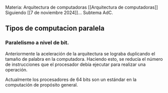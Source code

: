 Materia: Arquitectura de computadoras [[Arquitectura de computadoras]]
Siguiendo [[7 de noviembre 2024]]...
Subtema AdC.

## Tipos de computacion paralela
### Paralelismo a nivel de bit.
Anteriormente la aceleración de la arquitectura se lograba duplicando el tamaño de palabra en la computadora. Haciendo esto, se reducía el número de instrucciones que el procesador debía ejecutar para realizar una operación.

Actualmente los procesadores de 64 bits son un estándar en la computación de propósito general.
